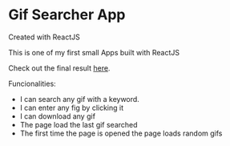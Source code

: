 <h1>Gif Searcher App </h1>

Created with ReactJS

This is one of my first small Apps built with ReactJS

Check out the final result [here](https://axelcola.github.io/Gif-searcher/).

Funcionalities:

- I can search any gif with a keyword.
- I can enter any fig by clicking it
- I can download any gif
- The page load the last gif searched
- The first time the page is opened the page loads random gifs
